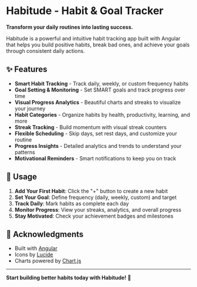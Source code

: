 # Habitude - Habit & Goal Tracker

**Transform your daily routines into lasting success.**

Habitude is a powerful and intuitive habit tracking app built with Angular that helps you build positive habits, break bad ones, and achieve your goals through consistent daily actions.

## ✨ Features

- **Smart Habit Tracking** - Track daily, weekly, or custom frequency habits
- **Goal Setting & Monitoring** - Set SMART goals and track progress over time
- **Visual Progress Analytics** - Beautiful charts and streaks to visualize your journey
- **Habit Categories** - Organize habits by health, productivity, learning, and more
- **Streak Tracking** - Build momentum with visual streak counters
- **Flexible Scheduling** - Skip days, set rest days, and customize your routine
- **Progress Insights** - Detailed analytics and trends to understand your patterns
- **Motivational Reminders** - Smart notifications to keep you on track

## 📱 Usage

1. **Add Your First Habit**: Click the "+" button to create a new habit
2. **Set Your Goal**: Define frequency (daily, weekly, custom) and target
3. **Track Daily**: Mark habits as complete each day
4. **Monitor Progress**: View your streaks, analytics, and overall progress
5. **Stay Motivated**: Check your achievement badges and milestones

## 🙏 Acknowledgments

- Built with [Angular](https://angular.dev)
- Icons by [Lucide](https://lucide.dev)
- Charts powered by [Chart.js](https://www.chartjs.org)

---

**Start building better habits today with Habitude!** 🌱
